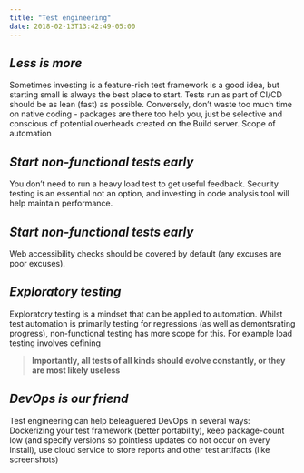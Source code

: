 ```yaml
---
title: "Test engineering"
date: 2018-02-13T13:42:49-05:00
---
```

## _Less is more_
Sometimes investing is a feature-rich test framework is a good idea, but starting small is always the best place to start. Tests run as part of CI/CD should be as lean (fast) as possible. Conversely, don’t waste too much time on native coding - packages are there too help you, just be selective and conscious of potential overheads created on the Build server. Scope of automation

## _Start non-functional tests early_
You don’t need to run a heavy load test to get useful feedback. Security testing is an essential not an option, and investing in code analysis tool will help maintain  performance.

## _Start non-functional tests early_
Web accessibility checks should be covered by default (any excuses are poor excuses). 

## _Exploratory testing_
Exploratory testing is a mindset that can be applied to automation. Whilst test automation is primarily testing for regressions (as well as demontsrating progress), non-functional testing has more scope for this. For example load testing involves defining

> **Importantly, all tests of all kinds should evolve constantly, or they are most likely useless**

## _DevOps is our friend_
Test engineering can help beleaguered DevOps in several ways: Dockerizing your test framework (better portability), keep package-count low (and specify versions so pointless updates do not occur on every install), use cloud service to store reports and other test artifacts (like screenshots)
